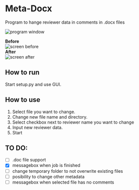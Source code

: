 # Meta-Docx
Program to hange reviewer data in comments in .docx files

![program window](https://raw.githubusercontent.com/ulaszewskim/meta-docx/master/images/program.PNG)

**Before**</br>
![screen before](https://raw.githubusercontent.com/ulaszewskim/meta-docx/master/images/before.png)</br>
**After**</br>
![screen after](https://raw.githubusercontent.com/ulaszewskim/meta-docx/master/images/after.PNG)

## How to run
Start setup.py and use GUI.

## How to use
1. Select file you want to change.
2. Change new file name and directory.
3. Select checkbox next to reviewer name you want to change
4. Input new reviewer data.
5. Start

## TO DO:
- [ ] .doc file support
- [X] messagebox when job is finished
- [ ] change temporary folder to not overwrite existing files
- [ ] posibility to change other metadata
- [ ] messagebox when selected file has no comments
